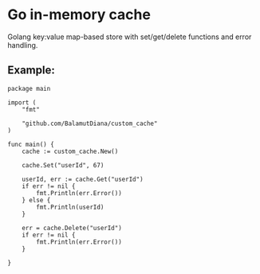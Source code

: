 # Go in-memory cache

Golang key:value map-based store with set/get/delete functions and error handling.

## Example:

```golang
package main

import (
	"fmt"

	"github.com/BalamutDiana/custom_cache"
)

func main() {
	cache := custom_cache.New()

	cache.Set("userId", 67)

	userId, err := cache.Get("userId")
	if err != nil {
		fmt.Println(err.Error())
	} else {
		fmt.Println(userId)
	}

	err = cache.Delete("userId")
	if err != nil {
		fmt.Println(err.Error())
	}

}

```
